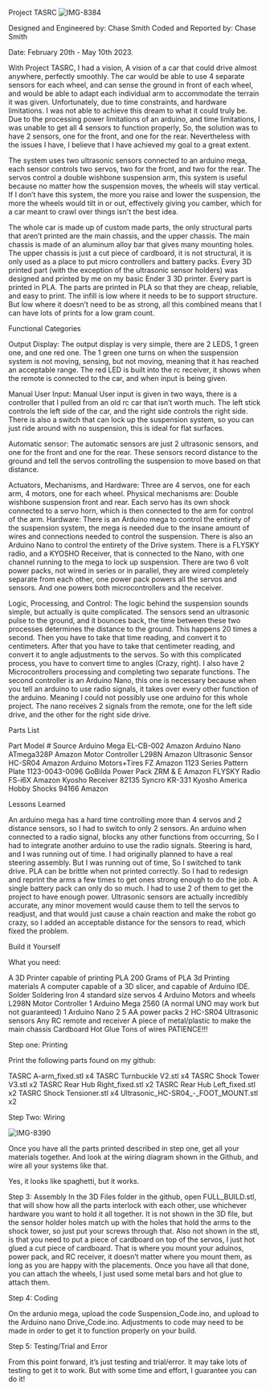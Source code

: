 Project TASRC
![IMG-8384](https://user-images.githubusercontent.com/90796216/236971352-8e43199f-4bd9-4b5a-b9b0-b4fc07e1d22c.JPG)

Designed and Engineered by: Chase Smith
Coded and Reported by: Chase Smith


Date: February 20th - May 10th 2023.


With Project TASRC, I had a vision, A vision of a car that could drive almost anywhere, perfectly smoothly. The car would be able to use 4 separate sensors for each wheel, and can sense the ground in front of each wheel, and would be able to adapt each individual arm to accommodate the terrain it was given. Unfortunately, due to time constraints, and hardware limitations. I was not able to achieve this dream to what it could truly be. Due to the processing power limitations of an arduino, and time limitations, I was unable to get all 4 sensors to function properly, So, the solution was to have 2 sensors, one for the front, and one for the rear. Nevertheless with the issues I have, I believe that I have achieved my goal to a great extent. 

The system uses two ultrasonic sensors connected to an arduino mega, each sensor controls two servos, two for the front, and two for the rear. The servos control a double wishbone suspension arm, this system is useful because no matter how the suspension moves, the wheels will stay vertical. If I don’t have this system, the more you raise and lower the suspension, the more the wheels would tilt in or out, effectively giving you camber, which for a car meant to crawl over things isn't the best idea.

The whole car is made up of custom made parts, the only structural parts that aren’t printed are the main chassis, and the upper chassis. The main chassis is made of an aluminum alloy bar that gives many mounting holes. The upper chassis is just a cut piece of cardboard, it is not structural, it is only used as a place to put micro controllers and battery packs. Every 3D printed part (with the exception of the ultrasonic sensor holders) was designed and printed by me on my basic Ender 3 3D printer. Every part is printed in PLA. The parts are printed in PLA so that they are cheap, reliable, and easy to print. The infill is low where it needs to be to support structure. But low where it doesn’t need to be as strong, all this combined means that I can have lots of prints for a low gram count. 

	
Functional Categories

Output Display: The output display is very simple, there are 2 LEDS, 1 green one, and one red one. The 1 green one turns on when the suspension system is not moving, sensing, but not moving, meaning that it has reached an acceptable range. The red LED is built into the rc receiver, it shows when the remote is connected to the car, and when input is being given.

Manual User Input: Manual User input is given in two ways, there is a controller that I pulled from an old rc car that isn’t worth much. The left stick controls the left side of the car, and the right side controls the right side. There is also a switch that can lock up the suspension system, so you can just ride around with no suspension, this is ideal for flat surfaces.

Automatic sensor: The automatic sensors are just 2 ultrasonic sensors, and  one for the front and one for the rear. These sensors record distance to the ground and tell the servos controlling the suspension to move based on that distance.

Actuators, Mechanisms, and Hardware: Three are 4 servos, one for each arm, 4 motors, one for each wheel. Physical mechanisms are: Double wishbone suspension front and rear. Each servo has its own shock connected to a servo horn, which is then connected to the arm for control of the arm. Hardware: There is an Arduino mega to control the entirety of the suspension system, the mega is needed due to the insane amount of wires and connections needed to control the suspension. There is also an Arduino Nano to control the entirety of the Drive system. There is a FLYSKY radio, and a KYOSHO Receiver, that is connected to the Nano, with one channel running to the mega to lock up suspension. There are two 6 volt power packs, not wired in series or in parallel, they are wired completely separate from each other, one power pack powers all the servos and sensors. And one powers both microcontrollers and the receiver.

Logic, Processing, and Control: The logic behind the suspension sounds simple, but actually is quite complicated. The sensors send an ultrasonic pulse to the ground, and it bounces back, the time between these two processes determines the distance to the ground. This happens 20 times a second. Then you have to take that time reading, and convert it to centimeters. After that you have to take that centimeter reading, and convert it to angle adjustments to the servos. So with this complicated process, you have to convert time to angles (Crazy, right). 
	I also have 2 Microcontrollers processing and completing two separate functions. The second controller is an Arduino Nano, this one is necessary because when you tell an arduino to use radio signals, it takes over every other function of the arduino. Meaning I could not possibly use one arduino for this whole project. The nano receives 2 signals from the remote, one for the left side drive, and the other for the right side drive. 





Parts List


Part
Model #
Source
Arduino Mega
EL-CB-002
Amazon
Arduino Nano
ATmega328P
Amazon
Motor Controller
L298N
Amazon
Ultrasonic Sensor
HC-SR04
Amazon
Arduino Motors+Tires
FZ
Amazon
1123 Series Pattern Plate
1123-0043-0096
GoBilda
Power Pack
ZRM & E
Amazon
FLYSKY Radio 
FS-i6X
Amazon
Kyosho Receiver
82135 Syncro KR-331
Kyosho America
Hobby Shocks
94166
Amazon




Lessons Learned

An arduino mega has a hard time controlling more than 4 servos and 2 distance sensors, so I had to switch to only 2 sensors.
An arduino when connected to a radio signal, blocks any other functions from occurring, So I had to integrate another arduino to use the radio signals.
Steering is hard, and I was running out of time. I had originally planned to have a real steering assembly. But I was running out of time, So I switched to tank drive. 
PLA can be brittle when not printed correctly. So I had to redesign and reprint the arms a few times to get ones strong enough to do the job.
A single battery pack can only do so much. I had to use 2 of them to get the project to have enough power.
Ultrasonic sensors are actually incredibly accurate, any minor movement would cause them to tell the servos to readjust, and that would just cause a chain reaction and make the robot go crazy, so I added an acceptable distance for the sensors to read, which fixed the problem. 








Build it Yourself

What you need:

A 3D Printer capable of printing PLA
200 Grams of PLA 3d Printing materials
A computer capable of a 3D slicer, and capable of Arduino IDE.
Solder
Soldering Iron
4 standard size servos
4 Arduino Motors and wheels
L298N Motor Controller
1 Arduino Mega 2560 (A normal UNO may work but not guaranteed)
1 Arduino Nano
2 5 AA power packs
2 HC-SR04 Ultrasonic sensors
Any RC remote and receiver
A piece of metal/plastic to make the main chassis
Cardboard
Hot Glue
Tons of wires
PATIENCE!!!

Step one: Printing

Print the following parts found on my github:

TASRC A-arm_fixed.stl x4
TASRC Turnbuckle V2.stl x4
TASRC Shock Tower V3.stl x2
TASRC Rear Hub Right_fixed.stl x2
TASRC Rear Hub Left_fixed.stl x2
TASRC Shock Tensioner.stl x4
Ultrasonic_HC-SR04_-_FOOT_MOUNT.stl x2


                      



Step Two: Wiring

![IMG-8390](https://user-images.githubusercontent.com/90796216/236971381-ba533319-e8b9-4781-a074-db242ad6dd9b.JPG)

Once you have all the parts printed described in step one, get all your materials together.  And look at the wiring diagram shown in the Github, and wire all your systems like that. 

Yes, it looks like spaghetti, but it works. 

Step 3: Assembly
In the 3D Files folder in the github, open FULL_BUILD.stl, that will show how all the parts interlock with each other, use whichever hardware you want to hold it all together. It is not shown in the 3D file, but the sensor holder holes match up with the holes that hold the arms to the shock tower, so just put your screws through that. Also not shown in the stl, is that you need to put a piece of cardboard on top of the servos, I just hot glued a cut piece of cardboard. That is where you mount your aduinos, power pack, and RC receiver, it doesn’t matter where you mount them, as long as you are happy with the placements. Once you have all that done, you can attach the wheels, I just used some metal bars and hot glue to attach them. 


Step 4: Coding

On the ardunio mega, upload the code Suspension_Code.ino, and upload to the Arduino nano Drive_Code.ino. Adjustments to code may need to be made in order to get it to function properly on your build.



Step 5: Testing/Trial and Error


From this point forward, it’s just testing and trial/error. It may take lots of testing to get it to work.  But with some time and effort, I guarantee you can do it!











